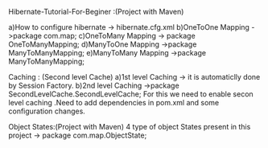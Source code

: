 Hibernate-Tutorial-For-Beginer :(Project with Maven)

a)How to configure hibernate -> hibernate.cfg.xml
b)OneToOne Mapping ->package com.map;
c)OneToMany Mapping -> package OneToManyMapping;
d)ManyToOne Mapping ->package ManyToManyMapping;
e)ManyToMany Mapping ->package ManyToManyMapping;

Caching : (Second level Cache)
a)1st level Caching -> it is automaticlly done by Session Factory.
b)2nd level Caching ->package SecondLevelCache.SecondLevelCache; For this we need to enable secon level caching .Need to add dependencies in pom.xml and some configuration changes.

Object States:(Project with Maven)
4 type of object States present in this project -> package com.map.ObjectState;
